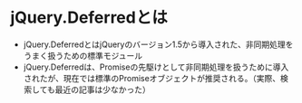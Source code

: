 # jQuery.Deferredとは

- jQuery.DeferredとはjQueryのバージョン1.5から導入された、非同期処理をうまく扱うための標準モジュール
- jQuery.Deferredは、Promiseの先駆けとして非同期処理を扱うために導入されたが、現在では標準のPromiseオブジェクトが推奨される。（実際、検索しても最近の記事は少なかった）
